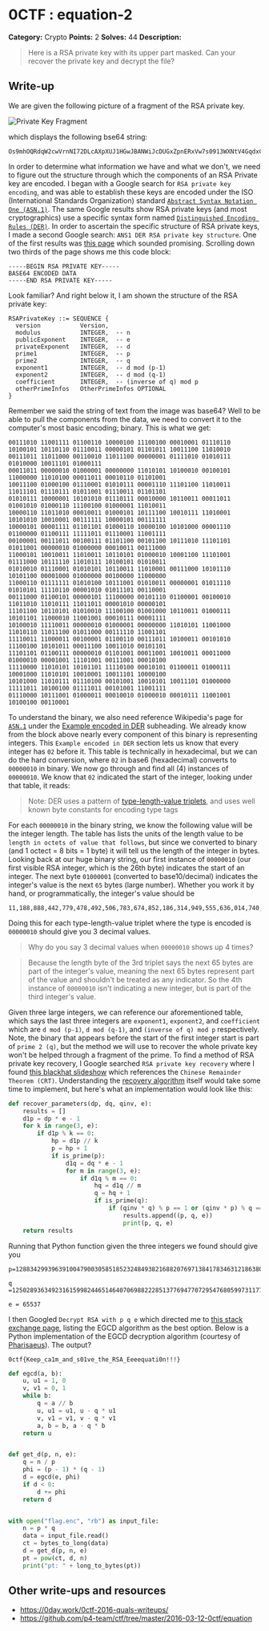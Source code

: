 # 0CTF : equation-2

**Category:** Crypto
**Points:** 2
**Solves:** 44
**Description:**

> Here is a RSA private key with its upper part masked. Can your recover the private key and decrypt the file?


## Write-up

We are given the following picture of a fragment of the RSA private key.

![Private Key Fragment](https://github.com/p4-team/ctf/blob/master/2016-03-12-0ctf/equation/mask.png?raw=true)

which displays the following bse64 string:

```
Os9mhOQRdqW2cwVrnNI72DLcAXpXUJ1HGwJBANWiJcDUGxZpnERxVw7s0913WXNtV4GqdxCzG0pG5EHThtoTRbyX0aqRP4U/hQ9tRoSoDmBn+3HPITsnbCy67VkCQBM4xZPTtUKM6Xi+16VTUnFVs9E4rqwIQCDAxn9UuVMBXlX2Cl0xOGUF4C5hItrX2woF7LVS5EizR63CyRcPovMCQQDVyNbcWD7N88MhZjujKuSrHJot7WcCaRmTGEIJ6TkU8NWt9BVjR4jVkZ2EqNd0KZWdQPukeynPcLlDEkIXyaQx
```

In order to determine what information we have and what we don't, we need to figure out the structure through which the components of an RSA Private key are encoded. I began with a Google search for `RSA private key encoding`, and was able to establish these keys are encoded under the ISO (International Standards Organization) standard [`Abstract Syntax Notation One (ASN.1)`](https://en.wikipedia.org/wiki/Abstract_Syntax_Notation_One#Example_encoded_in_DER). The same Google results show RSA private keys (and most cryptographics) use a specific syntax form named [`Distinguished Encoding Rules (DER)`](https://en.wikipedia.org/wiki/X.690#DER_encoding). In order to ascertain the specific structure of RSA private keys, I made a second Google search: `ANS1 DER RSA private key structure`. One of the first results was [this page](https://tls.mbed.org/kb/cryptography/asn1-key-structures-in-der-and-pem) which sounded promising. Scrolling down two thirds of the page shows me this code block:

```
-----BEGIN RSA PRIVATE KEY-----
BASE64 ENCODED DATA
-----END RSA PRIVATE KEY-----
```
Look familiar? And right below it, I am shown the structure of the RSA private key:

```
RSAPrivateKey ::= SEQUENCE {
  version           Version,
  modulus           INTEGER,  -- n
  publicExponent    INTEGER,  -- e
  privateExponent   INTEGER,  -- d
  prime1            INTEGER,  -- p
  prime2            INTEGER,  -- q
  exponent1         INTEGER,  -- d mod (p-1)
  exponent2         INTEGER,  -- d mod (q-1)
  coefficient       INTEGER,  -- (inverse of q) mod p
  otherPrimeInfos   OtherPrimeInfos OPTIONAL
}
```

Remember we said the string of text from the image was base64? Well to be able to pull the components from the data, we need to convert it to the computer's most basic encoding; binary. This is what we get:

```
00111010 11001111 01100110 10000100 11100100 00010001 01110110 10100101 10110110 01110011 00000101 01101011 10011100 11010010 00111011 11011000 00110010 11011100 00000001 01111010 01010111 01010000 10011101 01000111
00011011 00000010 01000001 00000000 11010101 10100010 00100101 11000000 11010100 00011011 00010110 01101001
10011100 01000100 01110001 01010111 00001110 11101100 11010011 11011101 01110111 01011001 01110011 01101101
01010111 10000001 10101010 01110111 00010000 10110011 00011011 01001010 01000110 11100100 01000001 11010011
10000110 11011010 00010011 01000101 10111100 10010111 11010001 10101010 10010001 00111111 10000101 00111111
10000101 00001111 01101101 01000110 10000100 10101000 00001110 01100000 01100111 11111011 01110001 11001111
00100001 00111011 00100111 01101100 00101100 10111010 11101101 01011001 00000010 01000000 00010011 00111000
11000101 10010011 11010011 10110101 01000010 10001100 11101001 01111000 10111110 11010111 10100101 01010011
01010010 01110001 01010101 10110011 11010001 00111000 10101110 10101100 00001000 01000000 00100000 11000000
11000110 01111111 01010100 10111001 01010011 00000001 01011110 01010101 11110110 00001010 01011101 00110001
00111000 01100101 00000101 11100000 00101110 01100001 00100010 11011010 11010111 11011011 00001010 00000101
11101100 10110101 01010010 11100100 01001000 10110011 01000111 10101101 11000010 11001001 00010111 00001111
10100010 11110011 00000010 01000001 00000000 11010101 11001000 11010110 11011100 01011000 00111110 11001101
11110011 11000011 00100001 01100110 00111011 10100011 00101010 11100100 10101011 00011100 10011010 00101101
11101101 01100111 00000010 01101001 00011001 10010011 00011000 01000010 00001001 11101001 00111001 00010100
11110000 11010101 10101101 11110100 00010101 01100011 01000111 10001000 11010101 10010001 10011101 10000100
10101000 11010111 01110100 00101001 10010101 10011101 01000000 11111011 10100100 01111011 00101001 11001111
01110000 10111001 01000011 00010010 01000010 00010111 11001001 10100100 00110001
```

 To understand the binary, we also need reference Wikipedia's page for [`ASN.1`](https://en.wikipedia.org/wiki/Abstract_Syntax_Notation_One#Example_encoded_in_DER) under the [Example encoded in DER](https://en.wikipedia.org/wiki/Abstract_Syntax_Notation_One#Example_encoded_in_DER) subheading. We already know from the block above nearly every component of this binary is representing integers. This `Example encoded in DER` section lets us know that every integer has `02` before it. This table is technically in hexadecimal, but we can do the hard conversion, where `02` in base6 (hexadecimal) converts to `00000010` in binary. We now go through and find all (4) instances of `00000010`. We know that `02` indicated the start of the integer, looking under that table, it reads:

 > Note: DER uses a pattern of [type-length-value triplets](https://en.wikipedia.org/wiki/Type-length-value), and uses well known byte constants for encoding type tags

 For each `00000010` in the binary string, we know the following value will be the integer length. The table has lists the units of the length value to be `length in octets of value that follows`, but since we converted to binary (and 1 octect = 8 bits = 1 byte) it will tell us the length of the integer in bytes. Looking back at our huge binary string, our first instance of `00000010` (our first visible RSA integer, which is the 26th byte) indicates the start of an integer. The next byte `01000001` (converted to base10/decimal) indicates the integer's value is the next `65` bytes (large number). Whether you work it by hand, or programmatically, the integer's value should be

 ```
 11,188,888,442,779,478,492,506,783,674,852,186,314,949,555,636,014,740,182,307,607,993,518,479,864,690,065,244,102,864,238,986,781,155,531,033,697,982,611,187,514,703,037,389,481,147,794,554,444,962,262,361
 ```

Doing this for each type-length-value triplet where the type is encoded is `00000010` should give you 3 decimal values.

> Why do you say 3 decimal values when `00000010` shows up 4 times?

> Because the length byte of the 3rd triplet says the next 65 bytes are part of the integer's value, meaning the next 65 bytes represent part of the value and shouldn't be treated as any indicator. So the 4th instance of `00000010` isn't indicating a new integer, but is part of the third integer's value.

Given three large integers, we can reference our aforementioned table, which says the last three integers are `exponent1`, `exponent2`, and `coefficient` which are `d mod (p-1)`, `d mod (q-1)`, and `(inverse of q) mod p` respectively. Note, the binary that appears before the start of the first integer start is part of `prime 2 (q)`, but the method we will use to recover the whole private key won't be helped through a fragment of the prime. To find a method of RSA private key recovery, I Google searched `RSA private key recovery` where I found [this blackhat slideshow](https://www.blackhat.com/docs/us-16/materials/us-16-Ortisi-Recover-A-RSA-Private-Key-From-A-TLS-Session-With-Perfect-Forward-Secrecy.pdf) which references the `Chinese Remainder Theorem (CRT)`. Understanding the [recovery algorithm](https://eprint.iacr.org/2004/147.pdf) itself would take some time to implement, but here's what an implementation would look like this:

```python
def recover_parameters(dp, dq, qinv, e):
    results = []
    d1p = dp * e - 1
    for k in range(3, e):
        if d1p % k == 0:
            hp = d1p // k
            p = hp + 1
            if is_prime(p):
                d1q = dq * e - 1
                for m in range(3, e):
                    if d1q % m == 0:
                        hq = d1q // m
                        q = hq + 1
                        if is_prime(q):
                            if (qinv * q) % p == 1 or (qinv * p) % q == 1:
                                results.append((p, q, e))
                                print(p, q, e)
    return results
```

Running that Python function given the three integers we found should give you

```
p=12883429939639100479003058518523248493821688207697138417834631218638027564562306620214863988447681300666538212918572472128732943784711527013224777474072569

q =12502893634923161599824465146407069882228513776947707295476805997311776855879024002289593598657949783937041929668443115224477369136089557911464046118127387

e = 65537
```

I then Googled `Decrypt RSA with p q e` which directed me to [this stack exchange page](http://crypto.stackexchange.com/questions/19444/rsa-given-q-p-and-e), listing the EGCD algorithm as the best option. Below is a Python implementation of the EGCD decryption algorithm (courtesy of [Pharisaeus](https://github.com/Pharisaeus)). The output?

`0ctf{Keep_ca1m_and_s01ve_the_RSA_Eeeequati0n!!!}`

```python
def egcd(a, b):
    u, u1 = 1, 0
    v, v1 = 0, 1
    while b:
        q = a // b
        u, u1 = u1, u - q * u1
        v, v1 = v1, v - q * v1
        a, b = b, a - q * b
    return u


def get_d(p, n, e):
    q = n / p
    phi = (p - 1) * (q - 1)
    d = egcd(e, phi)
    if d < 0:
        d += phi
    return d


with open("flag.enc", "rb") as input_file:
    n = p * q
    data = input_file.read()
    ct = bytes_to_long(data)
    d = get_d(p, n, e)
    pt = pow(ct, d, n)
    print("pt: " + long_to_bytes(pt))
```

## Other write-ups and resources

* <https://0day.work/0ctf-2016-quals-writeups/>
* <https://github.com/p4-team/ctf/tree/master/2016-03-12-0ctf/equation>
